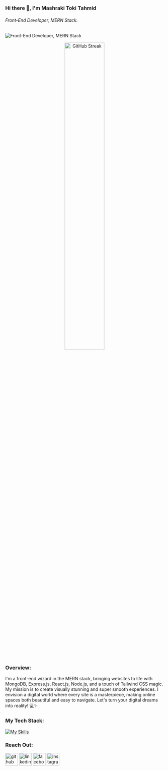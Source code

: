 ### Hi there 👋, I'm Mashraki Toki Tahmid
###### Front-End Developer, MERN Stack.
![Front-End Developer, MERN Stack](https://arturssmirnovs.github.io/github-profile-readme-generator/images/banner.png)
<p align="center">
  <img src="https://github-readme-streak-stats.herokuapp.com/?user=pantho0&theme=midnight-purple&hide_border=false" alt="GitHub Streak" style="width: 50%">
</p>


### Overview:
I'm a front-end wizard in the MERN stack, bringing websites to life with MongoDB, Express.js, React.js, Node.js, and a touch of Tailwind CSS magic. My mission is to create visually stunning and super smooth experiences. I envision a digital world where every site is a masterpiece, making online spaces both beautiful and easy to navigate. Let's turn your digital dreams into reality! 💻✨

### My Tech Stack:
[![My Skills](https://skillicons.dev/icons?i=js,react,nodejs,express,tailwind,vite)](https://skillicons.dev)



### Reach Out:
[<img src='https://cdn.jsdelivr.net/npm/simple-icons@3.0.1/icons/github.svg' alt='github' height='40' style='color: #YOUR_COLOR;'>](https://github.com/pantho0)
[<img src='https://cdn.jsdelivr.net/npm/simple-icons@3.0.1/icons/linkedin.svg' alt='linkedin' height='40' style='color: #YOUR_COLOR;'>](https://www.linkedin.com/in/pantho-mashreky/)
[<img src='https://cdn.jsdelivr.net/npm/simple-icons@3.0.1/icons/facebook.svg' alt='facebook' height='40' style='color: #YOUR_COLOR;'>](https://www.facebook.com/pantho0)
[<img src='https://cdn.jsdelivr.net/npm/simple-icons@3.0.1/icons/instagram.svg' alt='instagram' height='40' style='color: #YOUR_COLOR;'>](https://www.instagram.com/p_a_n_t_h_o_/)



